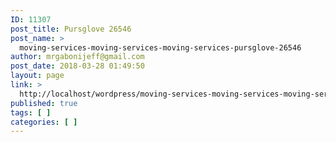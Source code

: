 ```yaml
---
ID: 11307
post_title: Pursglove 26546
post_name: >
  moving-services-moving-services-moving-services-pursglove-26546
author: mrgabonijeff@gmail.com
post_date: 2018-03-28 01:49:50
layout: page
link: >
  http://localhost/wordpress/moving-services-moving-services-moving-services-pursglove-26546/
published: true
tags: [ ]
categories: [ ]
---
```


